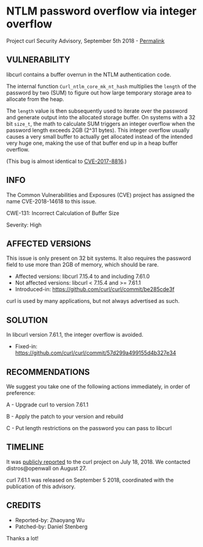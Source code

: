 NTLM password overflow via integer overflow
===========================================

Project curl Security Advisory, September 5th 2018 -
[Permalink](https://curl.se/docs/CVE-2018-14618.html)

VULNERABILITY
-------------

libcurl contains a buffer overrun in the NTLM authentication code.

The internal function `Curl_ntlm_core_mk_nt_hash` multiplies the `length` of
the password by two (SUM) to figure out how large temporary storage area to
allocate from the heap.

The `length` value is then subsequently used to iterate over the password and
generate output into the allocated storage buffer. On systems with a 32 bit
`size_t`, the math to calculate SUM triggers an integer overflow when the
password length exceeds 2GB (2^31 bytes). This integer overflow usually causes
a very small buffer to actually get allocated instead of the intended very
huge one, making the use of that buffer end up in a heap buffer overflow.

(This bug is almost identical to
[CVE-2017-8816](https://curl.se/docs/CVE-2017-8816.html).)

INFO
----

The Common Vulnerabilities and Exposures (CVE) project has assigned the name
CVE-2018-14618 to this issue.

CWE-131: Incorrect Calculation of Buffer Size

Severity: High

AFFECTED VERSIONS
-----------------

This issue is only present on 32 bit systems. It also requires the password
field to use more than 2GB of memory, which should be rare.

- Affected versions: libcurl 7.15.4 to and including 7.61.0
- Not affected versions: libcurl < 7.15.4 and >= 7.61.1
- Introduced-in: https://github.com/curl/curl/commit/be285cde3f

curl is used by many applications, but not always advertised as such.

SOLUTION
------------

In libcurl version 7.61.1, the integer overflow is avoided.

- Fixed-in: https://github.com/curl/curl/commit/57d299a499155d4b327e34

RECOMMENDATIONS
---------------

We suggest you take one of the following actions immediately, in order of
preference:

 A - Upgrade curl to version 7.61.1

 B - Apply the patch to your version and rebuild

 C - Put length restrictions on the password you can pass to libcurl

TIMELINE
---------

It was [publicly reported](https://github.com/curl/curl/issues/2756) to the
curl project on July 18, 2018. We contacted distros@openwall on August 27.

curl 7.61.1 was released on September 5 2018, coordinated with the publication
of this advisory.

CREDITS
-------

- Reported-by: Zhaoyang Wu
- Patched-by: Daniel Stenberg

Thanks a lot!
